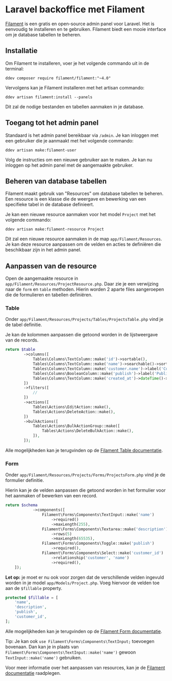 # Laravel backoffice met Filament

[Filament](https://filamentphp.com/) is een gratis en open-source admin panel voor Laravel. Het is eenvoudig te installeren en te gebruiken. Filament biedt een mooie interface om je database tabellen te beheren.

## Installatie

Om Filament te installeren, voer je het volgende commando uit in de terminal:

``` shell
ddev composer require filament/filament:"~4.0"
```

Vervolgens kan je Filament installeren met het artisan commando:

``` shell
ddev artisan filament:install --panels
```
Dit zal de nodige bestanden en tabellen aanmaken in je database.

## Toegang tot het admin panel

Standaard is het admin panel bereikbaar via `/admin`. Je kan inloggen met een gebruiker die je aanmaakt met het volgende commando:

``` shell
ddev artisan make:filament-user
``` 
Volg de instructies om een nieuwe gebruiker aan te maken.
Je kan nu inloggen op het admin panel met de aangemaakte gebruiker.

## Beheren van database tabellen

Filament maakt gebruik van "Resources" om database tabellen te beheren. Een resource is een klasse die de weergave en bewerking van een specifieke tabel in de database definieert.

Je kan een nieuwe resource aanmaken voor het model `Project` met het volgende commando:

``` shell
ddev artisan make:filament-resource Project
```
Dit zal een nieuwe resource aanmaken in de map `app/Filament/Resources`. Je kan deze resource aanpassen om de velden en acties te definiëren die beschikbaar zijn in het admin panel.


## Aanpassen van de resource
Open de aangemaakte resource in `app/Filament/Resources/ProjectResource.php`.
Daar zie je een verwijzing naar de `form` en `table` methoden.
Hierin worden 2 aparte files aangeroepen die de formulieren en tabellen definiëren.

### Table
Onder `app/Filament/Resources/Projects/Tables/ProjectsTable.php` vind je de tabel definitie.

Je kan de kolommen aanpassen die getoond worden in de lijstweergave van de records.

``` php
return $table
        ->columns([
            Tables\Columns\TextColumn::make('id')->sortable(),
            Tables\Columns\TextColumn::make('name')->searchable()->sortable(),
            Tables\Columns\TextColumn::make('customer.name')->label('Customer')->searchable()->sortable(),
            Tables\Columns\BooleanColumn::make('publish')->label('Published')->sortable(),
            Tables\Columns\TextColumn::make('created_at')->dateTime()->sortable(),
        ])
        ->filters([
            //
        ])
        ->actions([
            Tables\Actions\EditAction::make(),
            Tables\Actions\DeleteAction::make(),
        ])
        ->bulkActions([
            Tables\Actions\BulkActionGroup::make([
                Tables\Actions\DeleteBulkAction::make(),
            ]),
        ]);
```

Alle mogelijkheden kan je terugvinden op de [Filament Table documentatie](https://filamentphp.com/docs/4.x/tables/overview).

### Form

Onder `app/Filament/Resources/Projects/Forms/ProjectsForm.php` vind je de formulier definitie.

Hierin kan je de velden aanpassen die getoond worden in het formulier voor het aanmaken of bewerken van een record.

``` php
return $schema
            ->components([
                Filament\Forms\Components\TextInput::make('name')
                    ->required()
                    ->maxLength(255),
                Filament\Forms\Components\Textarea::make('description')
                    ->rows(5)
                    ->maxLength(65535),
                Filament\Forms\Components\Toggle::make('publish')
                    ->required(),
                Filament\Forms\Components\Select::make('customer_id')
                    ->relationship('customer', 'name')
                    ->required(),
    ]);
```

**Let op:** je moet er nu ook voor zorgen dat de verschillende velden ingevuld worden in je model `app/Models/Project.php`. Voeg hiervoor de velden toe aan de `$fillable` property.

``` php
protected $fillable = [
    'name',
    'description',
    'publish',
    'customer_id',
];
```

Alle mogelijkheden kan je terugvinden op de [Filament Form documentatie](https://filamentphp.com/docs/4.x/forms/overview).

Tip: Je kan ook `use Filament\Forms\Components\TextInput;` toevoegen bovenaan. Dan kan je in plaats van `Filament\Forms\Components\TextInput::make('name')` gewoon `TextInput::make('name')` gebruiken.



Voor meer informatie over het aanpassen van resources, kan je de [Filament documentatie](https://filamentphp.com/docs/4.x/admin/resources) raadplegen.



